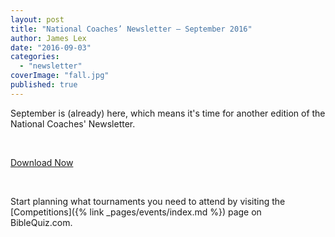 ```yaml
---
layout: post
title: "National Coaches’ Newsletter – September 2016"
author: James Lex
date: "2016-09-03"
categories: 
  - "newsletter"
coverImage: "fall.jpg"
published: true
---
```


September is (already) here, which means it's time for another edition of the National Coaches' Newsletter.

 

<a href="{% link assets/2016/Sept.pdf %}" class="button is-primary">Download Now</a>

 

Start planning what tournaments you need to attend by visiting the [Competitions]({% link _pages/events/index.md %}) page on BibleQuiz.com.
